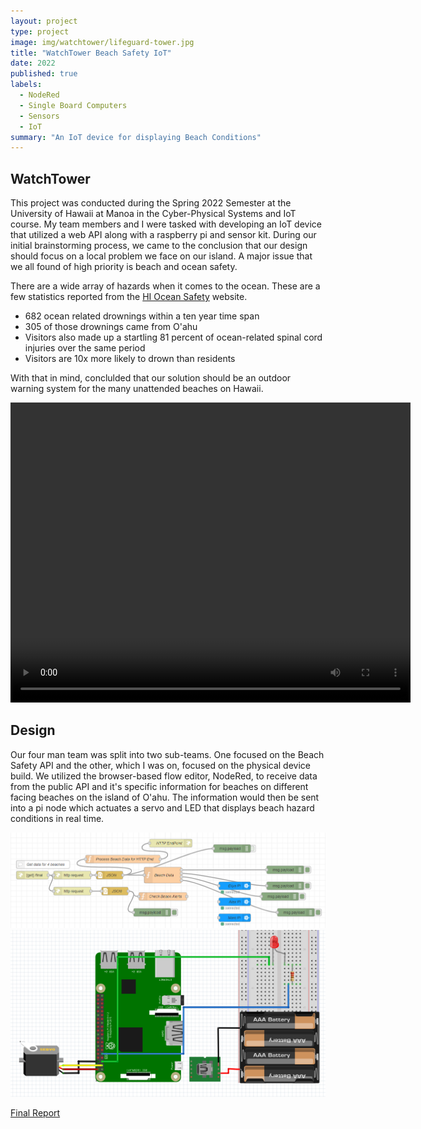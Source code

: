 ```yaml
---
layout: project
type: project
image: img/watchtower/lifeguard-tower.jpg
title: "WatchTower Beach Safety IoT"
date: 2022
published: true
labels:
  - NodeRed
  - Single Board Computers
  - Sensors
  - IoT
summary: "An IoT device for displaying Beach Conditions"
---
```


## WatchTower
This project was conducted during the Spring 2022 Semester at the University of Hawaii at Manoa in the Cyber-Physical Systems and IoT course. My team members and I were tasked with developing an IoT device that utilized a web API along with a raspberry pi and sensor kit. During our initial brainstorming process, we came to the conclusion that our design should focus on a local problem we face on our island. A major issue that we all found of high priority is beach and ocean safety. 

There are a wide array of hazards when it comes to the ocean. These are a few statistics reported from the <a href="https://hioceansafety.com/">HI Ocean Safety</a> website.


<div class="text-center p-4">
<ul>
  <li>682 ocean related drownings within a ten year time span</li>
  <li>305 of those drownings came from O'ahu</li>
  <li>Visitors also made up a startling 81 percent of ocean-related spinal cord injuries over the same period</li>
  <li>Visitors are 10x more likely to drown than residents</li>
</ul>
</div>

With that in mind, conclulded that our solution should be an outdoor warning system for the many unattended beaches on Hawaii.

<div class="text-center p-4">
<video width="640" height="480" controls>
  <source src="../img/watchtower/watchtower-vid.mp4" type="video/mp4">
Your browser does not support the video tag.
</video>
</div>

## Design
Our four man team was split into two sub-teams. One focused on the Beach Safety API and the other, which I was on, focused on the physical device build. We utilized the browser-based flow editor, NodeRed, to receive data from the public API and it's specific information for beaches on different facing beaches on the island of O'ahu. The information would then be sent into a pi node which actuates a servo and LED that displays beach hazard conditions in real time. 

<div class="text-center p-4">
<img class="img-thumbnail" src="../img/watchtower/cloud-IoT.png" width="800px">
<img class="img-thumbnail" src="../img/watchtower/watchtower-hardware.png" width="800px">
</div>

<div class="text-center p-4">
<p><a href="../reports/WatchTower-IoT-Project.pdf">Final Report</a></p>
</div>
